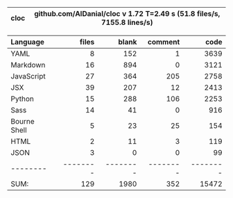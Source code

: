 cloc|github.com/AlDanial/cloc v 1.72  T=2.49 s (51.8 files/s, 7155.8 lines/s)
--- | ---

Language|files|blank|comment|code
:-------|-------:|-------:|-------:|-------:
YAML|8|152|1|3639
Markdown|16|894|0|3121
JavaScript|27|364|205|2758
JSX|39|207|12|2413
Python|15|288|106|2253
Sass|14|41|0|916
Bourne Shell|5|23|25|154
HTML|2|11|3|119
JSON|3|0|0|99
--------|--------|--------|--------|--------
SUM:|129|1980|352|15472
